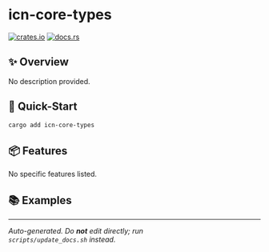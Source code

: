 # icn-core-types

[![crates.io](https://img.shields.io/crates/v/icn-core-types)](https://crates.io/crates/icn-core-types)
[![docs.rs](https://docs.rs/icn-core-types/badge.svg)](https://docs.rs/icn-core-types)

## ✨ Overview
No description provided.

## 🚀 Quick-Start
```bash
cargo add icn-core-types
```

## 📦 Features
No specific features listed.

## 📚 Examples
<!-- Add code snippets in each crate later if desired -->

---
_Auto-generated. Do **not** edit directly; run  
`scripts/update_docs.sh` instead._ 